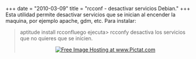 +++
date = "2010-03-09"
title = "rcconf - desactivar servicios Debian."
+++
Esta utilidad permite desactivar servicios que se inician al encender la maquina, por ejemplo apache, gdm, etc. Para instalar:

> aptitude install rcconfluego ejecuta> rcconfy desactiva los servicios que no quieres que se inicien.<center>
<a href="http://Pictat.com/show.php?i=/2010/3/8/41012screenshot.png" target="_blank"><img src="http://Pictat.com/t/2010/3/8/41012screenshot.png" border="0" alt="Free Image Hosting at www.Pictat.com"></a> 
</center>
